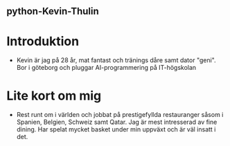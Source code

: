 ## python-Kevin-Thulin

# Introduktion
- Kevin är jag på 28 år, mat fantast och tränings dåre samt dator "geni". Bor i göteborg och pluggar AI-programmering på IT-högskolan

# Lite kort om mig
- Rest runt om i världen och jobbat på prestigefyllda restauranger såsom i Spanien, Belgien, Schweiz samt Qatar. Jag är mest intresserad av fine dining. Har spelat mycket basket under min uppväxt och är väl insatt i det.
